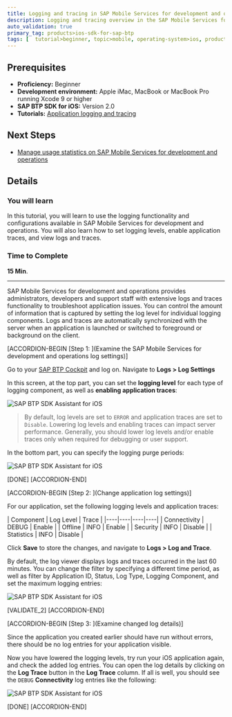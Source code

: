```yaml
---
title: Logging and tracing in SAP Mobile Services for development and operations
description: Logging and tracing overview in the SAP Mobile Services for development and operations Administration Cockpit.
auto_validation: true
primary_tag: products>ios-sdk-for-sap-btp
tags: [  tutorial>beginner, topic>mobile, operating-system>ios, products>sap-business-technology-platform, products>sap-mobile-services ]
---
```

## Prerequisites  

- **Proficiency:** Beginner
- **Development environment:** Apple iMac, MacBook or MacBook Pro running Xcode 9 or higher
- **SAP BTP SDK for iOS:** Version 2.0
- **Tutorials:** [Application logging and tracing](fiori-ios-hcpms-application-logging)

## Next Steps

- [Manage usage statistics on SAP Mobile Services for development and operations](fiori-ios-hcpms-reporting)

## Details

### You will learn  

In this tutorial, you will learn to use the logging functionality and configurations available in SAP Mobile Services for development and operations. You will also learn how to set logging levels, enable application traces, and view logs and traces.

### Time to Complete

**15 Min**.

---

SAP Mobile Services for development and operations provides administrators, developers and support staff with extensive logs and traces functionality to troubleshoot application issues. You can control the amount of information that is captured by setting the log level for individual logging components. Logs and traces are automatically synchronized with the server when an application is launched or switched to foreground or background on the client.

[ACCORDION-BEGIN [Step 1: ](Examine the SAP Mobile Services for development and operations log settings)]

Go to your [SAP BTP Cockpit](https://account.hanatrial.ondemand.com) and log on. Navigate to **Logs > Log Settings**

In this screen, at the top part, you can set the **logging level** for each type of logging component, as well as **enabling application traces**:

![SAP BTP SDK Assistant for iOS](fiori-ios-hcpms-logging-01.png)

> By default, log levels are set to `ERROR` and application traces are set to `Disable`. Lowering log levels and enabling traces can impact server performance. Generally, you should lower log levels and/or enable traces only when required for debugging or user support.

In the bottom part, you can specify the logging purge periods:

![SAP BTP SDK Assistant for iOS](fiori-ios-hcpms-logging-02.png)

[DONE]
[ACCORDION-END]

[ACCORDION-BEGIN [Step 2: ](Change application log settings)]

For our application, set the following logging levels and application traces:

| Component | Log Level | Trace |
|----|----|----|----|
| Connectivity | DEBUG | Enable |
| Offline | INFO | Enable |
| Security | INFO | Disable |
| Statistics | INFO | Disable |

Click **Save** to store the changes, and navigate to **Logs > Log and Trace**.

By default, the log viewer displays logs and traces occurred in the last 60 minutes. You can change the filter by specifying a different time period, as well as filter by Application ID, Status, Log Type, Logging Component, and set the maximum logging entries:

![SAP BTP SDK Assistant for iOS](fiori-ios-hcpms-logging-03.png)

[VALIDATE_2]
[ACCORDION-END]

[ACCORDION-BEGIN [Step 3: ](Examine changed log details)]

Since the application you created earlier should have run without errors, there should be no log entries for your application visible.

Now you have lowered the logging levels, try run your iOS application again, and check the added log entries. You can open the log details by clicking on the **Log Trace** button in the **Log Trace** column. If all is well, you should see the `DEBUG` **Connectivity** log entries like the following:

![SAP BTP SDK Assistant for iOS](fiori-ios-hcpms-logging-04.png)

[DONE]
[ACCORDION-END]
